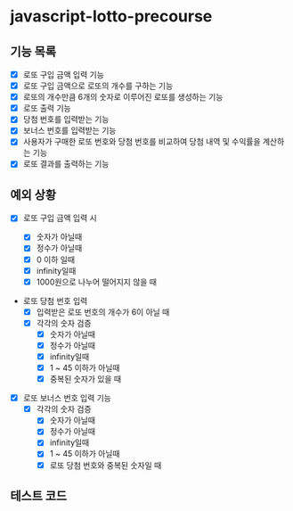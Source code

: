 # javascript-lotto-precourse

## 기능 목록

- [x] 로또 구입 금액 입력 기능
- [x] 로또 구입 금액으로 로또의 개수를 구하는 기능
- [x] 로또의 개수만큼 6개의 숫자로 이루어진 로또를 생성하는 기능
- [x] 로또 출력 기능
- [x] 당첨 번호를 입력받는 기능
- [x] 보너스 번호를 입력받는 기능
- [x] 사용자가 구매한 로또 번호와 당첨 번호를 비교하여 당첨 내역 및 수익률을 계산하는 기능
- [x] 로또 결과를 출력하는 기능

## 예외 상황

- [x] 로또 구입 금액 입력 시

  - [x] 숫자가 아닐때
  - [x] 정수가 아닐때
  - [x] 0 이하 일때
  - [x] infinity일때
  - [x] 1000원으로 나누어 떨어지지 않을 때

- 로또 당첨 번호 입력
  - [x] 입력받은 로또 번호의 개수가 6이 아닐 때
  - [x] 각각의 숫자 검증
    - [x] 숫자가 아닐때
    - [x] 정수가 아닐때
    - [x] infinity일때
    - [x] 1 ~ 45 이하가 아닐때
    - [x] 중복된 숫자가 있을 때
- [x] 로또 보너스 번호 입력 기능
  - [x] 각각의 숫자 검증
    - [x] 숫자가 아닐때
    - [x] 정수가 아닐때
    - [x] infinity일때
    - [x] 1 ~ 45 이하가 아닐때
    - [x] 로또 당첨 번호와 중복된 숫자일 때

## 테스트 코드
